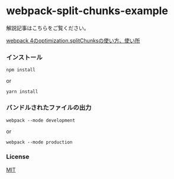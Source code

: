 # webpack-split-chunks-example
解説記事はこちらをご覧ください。

[webpack 4のoptimization.splitChunksの使い方、使い所](https://qiita.com/soarflat/items/1b5aa7163c087a91877d)

### インストール

```
npm install
```

or

```
yarn install
```

### バンドルされたファイルの出力

```
webpack --mode development
```

or

```
webpack --mode production
```

### License
[MIT](http://opensource.org/licenses/MIT)